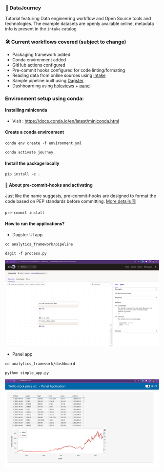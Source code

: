 ### 🚌 DataJourney
Tutorial featuring Data engineering workflow and Open Source tools and technologies.
The example datasets are openly available online, metadata info is present in the `intake` catalog

### 🛠 Current workflows covered (subject to change)
- Packaging framework added
- Conda environment added
- GitHub actions configured
- Pre-commit hooks configured for code linting/formating
- Reading data from online sources using [intake](https://github.com/intake/intake)
- Sample pipeline built using [Dagster](https://github.com/dagster-io/dagster)
- Dashboarding using [holoviews](https://holoviews.org/gallery/index.html) + [panel](https://panel.holoviz.org/reference/index.html)

### Environment setup using conda:

#### Installing miniconda
- Visit : https://docs.conda.io/en/latest/miniconda.html

#### Create a conda environment
```shell
conda env create -f environment.yml
```
```shell
conda activate journey
```

#### Install the package locally
```shell
pip install -e .
```

#### 🔌 About pre-commit-hooks and activating
Just like the name suggests, pre-commit-hooks are designed to format the code based on PEP standards before committing. [More details 🗒](https://pre-commit.com/)

```shell
pre-commit install
```
#### How to run the applications?

- Dagster UI app
```shell
cd analytics_framework/pipeline
```
```shell
dagit -f process.py
```
![Dagit UI output](./output/dagit_ui.png)

- Panel app
```shell
cd analytics_framework/dashboard
```
```shell
python simple_app.py
```
![Panel app output](./output/panel_app_stock.png)
